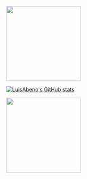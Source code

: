 
<a href="https://github.com/luis-abeno/github-readme-stats">
  <img height=200 align="center" src="http://github-readme-stats-ebon-chi-70.vercel.app/api?username=luis-abeno&include_all_commits=true&count_private=true" />
</a>

[![LuisAbeno's GitHub stats](https://github-readme-stats.vercel.app/api?username=luis-abeno&count_private=true&include_all_commits=true)](https://github.com/luis-abeno/github-readme-stats)


<a href="https://github.com/luis-abeno">
  <img height=200 align="center" src="https://github-readme-stats-ebon-chi-70.vercel.app/api/top-langs?username=luis-abeno&layout=compact&langs_count=8&card_width=320&count_private=true" />
</a>
